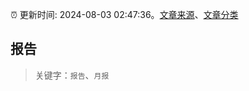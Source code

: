 :alarm_clock: 更新时间: 2024-08-03 02:47:36。[文章来源](/README.md)、[文章分类](/TAGS.md)

## 报告


> 关键字：`报告`、`月报`



